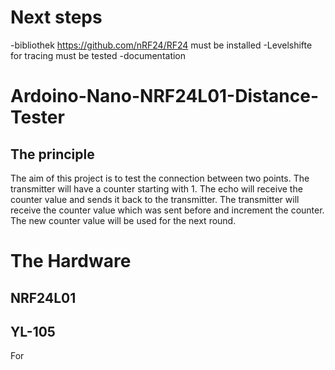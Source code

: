 # Next steps
-bibliothek https://github.com/nRF24/RF24 must be installed
-Levelshifte for tracing must be tested
-documentation
# Ardoino-Nano-NRF24L01-Distance-Tester
## The principle
The aim of this project is to test the connection between
two points. The transmitter will have a counter starting with 1.
The echo will receive the counter value and sends it back to the transmitter.
 The transmitter will receive the counter value which was sent before
 and increment the counter. The new counter value will be used for the next round.


# The Hardware
## NRF24L01
## YL-105
For 
